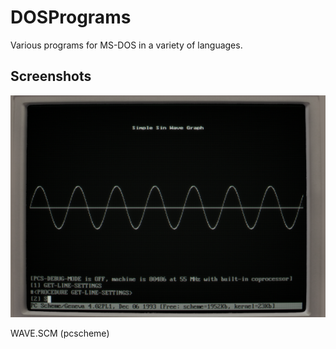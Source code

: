# DOSPrograms

Various programs for MS-DOS in a variety of languages.

## Screenshots

![Image of wave.scm](https://raw.githubusercontent.com/Softwave/DOSPrograms/main/screenshots/wave.png)

WAVE.SCM (pcscheme)
